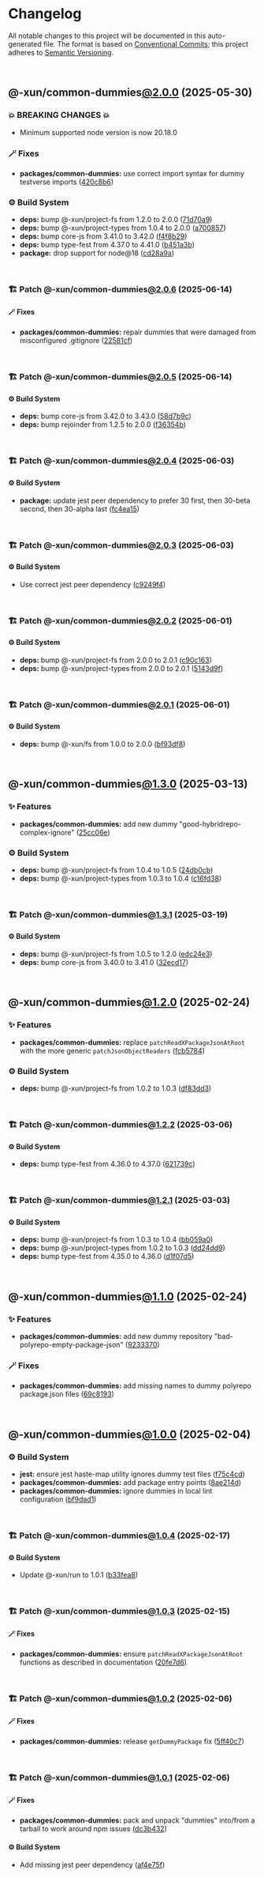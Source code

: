 # Changelog

All notable changes to this project will be documented in this auto-generated
file. The format is based on [Conventional Commits][1];
this project adheres to [Semantic Versioning][2].

<br />

## @-xun/common-dummies[@2.0.0][3] (2025-05-30)

### 💥 BREAKING CHANGES 💥

- Minimum supported node version is now 20.18.0

### 🪄 Fixes

- **packages/common-dummies:** use correct import syntax for dummy testverse imports ([420c8b6][4])

### ⚙️ Build System

- **deps:** bump @-xun/project-fs from 1.2.0 to 2.0.0 ([71d70a9][5])
- **deps:** bump @-xun/project-types from 1.0.4 to 2.0.0 ([a700857][6])
- **deps:** bump core-js from 3.41.0 to 3.42.0 ([f4f8b29][7])
- **deps:** bump type-fest from 4.37.0 to 4.41.0 ([b451a3b][8])
- **package:** drop support for node\@18 ([cd28a9a][9])

<br />

### 🏗️ Patch @-xun/common-dummies[@2.0.6][10] (2025-06-14)

#### 🪄 Fixes

- **packages/common-dummies:** repair dummies that were damaged from misconfigured .gitignore ([22581cf][11])

<br />

### 🏗️ Patch @-xun/common-dummies[@2.0.5][12] (2025-06-14)

#### ⚙️ Build System

- **deps:** bump core-js from 3.42.0 to 3.43.0 ([58d7b9c][13])
- **deps:** bump rejoinder from 1.2.5 to 2.0.0 ([f36354b][14])

<br />

### 🏗️ Patch @-xun/common-dummies[@2.0.4][15] (2025-06-03)

#### ⚙️ Build System

- **package:** update jest peer dependency to prefer 30 first, then 30-beta second, then 30-alpha last ([fc4ea15][16])

<br />

### 🏗️ Patch @-xun/common-dummies[@2.0.3][17] (2025-06-03)

#### ⚙️ Build System

- Use correct jest peer dependency ([c9249f4][18])

<br />

### 🏗️ Patch @-xun/common-dummies[@2.0.2][19] (2025-06-01)

#### ⚙️ Build System

- **deps:** bump @-xun/project-fs from 2.0.0 to 2.0.1 ([c90c163][20])
- **deps:** bump @-xun/project-types from 2.0.0 to 2.0.1 ([5143d9f][21])

<br />

### 🏗️ Patch @-xun/common-dummies[@2.0.1][22] (2025-06-01)

#### ⚙️ Build System

- **deps:** bump @-xun/fs from 1.0.0 to 2.0.0 ([bf93df8][23])

<br />

## @-xun/common-dummies[@1.3.0][24] (2025-03-13)

### ✨ Features

- **packages/common-dummies:** add new dummy "good-hybridrepo-complex-ignore" ([25cc06e][25])

### ⚙️ Build System

- **deps:** bump @-xun/project-fs from 1.0.4 to 1.0.5 ([24db0cb][26])
- **deps:** bump @-xun/project-types from 1.0.3 to 1.0.4 ([c16fd38][27])

<br />

### 🏗️ Patch @-xun/common-dummies[@1.3.1][28] (2025-03-19)

#### ⚙️ Build System

- **deps:** bump @-xun/project-fs from 1.0.5 to 1.2.0 ([edc24e3][29])
- **deps:** bump core-js from 3.40.0 to 3.41.0 ([32ecd17][30])

<br />

## @-xun/common-dummies[@1.2.0][31] (2025-02-24)

### ✨ Features

- **packages/common-dummies:** replace `patchReadXPackageJsonAtRoot` with the more generic `patchJsonObjectReaders` ([fcb5784][32])

### ⚙️ Build System

- **deps:** bump @-xun/project-fs from 1.0.2 to 1.0.3 ([df83dd3][33])

<br />

### 🏗️ Patch @-xun/common-dummies[@1.2.2][34] (2025-03-06)

#### ⚙️ Build System

- **deps:** bump type-fest from 4.36.0 to 4.37.0 ([621739c][35])

<br />

### 🏗️ Patch @-xun/common-dummies[@1.2.1][36] (2025-03-03)

#### ⚙️ Build System

- **deps:** bump @-xun/project-fs from 1.0.3 to 1.0.4 ([bb059a0][37])
- **deps:** bump @-xun/project-types from 1.0.2 to 1.0.3 ([dd24dd9][38])
- **deps:** bump type-fest from 4.35.0 to 4.36.0 ([d1f07d5][39])

<br />

## @-xun/common-dummies[@1.1.0][40] (2025-02-24)

### ✨ Features

- **packages/common-dummies:** add new dummy repository "bad-polyrepo-empty-package-json" ([9233370][41])

### 🪄 Fixes

- **packages/common-dummies:** add missing names to dummy polyrepo package.json files ([69c8193][42])

<br />

## @-xun/common-dummies[@1.0.0][43] (2025-02-04)

### ⚙️ Build System

- **jest:** ensure jest haste-map utility ignores dummy test files ([f75c4cd][44])
- **packages/common-dummies:** add package entry points ([8ae214d][45])
- **packages/common-dummies:** ignore dummies in local lint configuration ([bf9dad1][46])

<br />

### 🏗️ Patch @-xun/common-dummies[@1.0.4][47] (2025-02-17)

#### ⚙️ Build System

- Update @-xun/run to 1.0.1 ([b33fea8][48])

<br />

### 🏗️ Patch @-xun/common-dummies[@1.0.3][49] (2025-02-15)

#### 🪄 Fixes

- **packages/common-dummies:** ensure `patchReadXPackageJsonAtRoot` functions as described in documentation ([20fe7d6][50])

<br />

### 🏗️ Patch @-xun/common-dummies[@1.0.2][51] (2025-02-06)

#### 🪄 Fixes

- **packages/common-dummies:** release `getDummyPackage` fix ([5ff40c7][52])

<br />

### 🏗️ Patch @-xun/common-dummies[@1.0.1][53] (2025-02-06)

#### 🪄 Fixes

- **packages/common-dummies:** pack and unpack "dummies" into/from a tarball to work around npm issues ([dc3b432][54])

#### ⚙️ Build System

- Add missing jest peer dependency ([af4e75f][55])

[1]: https://conventionalcommits.org
[2]: https://semver.org
[3]: https://github.com/Xunnamius/test-utils/compare/@-xun/common-dummies@1.3.1...@-xun/common-dummies@2.0.0
[4]: https://github.com/Xunnamius/test-utils/commit/420c8b62b0a0191fac7b4cbbb76caa2e57a70884
[5]: https://github.com/Xunnamius/test-utils/commit/71d70a9f31e6f9820e1826b5abab3bb4f60e5494
[6]: https://github.com/Xunnamius/test-utils/commit/a700857153ed055fe7a6b62808bdd14c767b6634
[7]: https://github.com/Xunnamius/test-utils/commit/f4f8b29d08aa7a40559b04464210a7acf01e16a8
[8]: https://github.com/Xunnamius/test-utils/commit/b451a3b3b207afe01c0f76f64777e94b4742dec0
[9]: https://github.com/Xunnamius/test-utils/commit/cd28a9a0a06981edb7d180139ceb629dc4313139
[10]: https://github.com/Xunnamius/test-utils/compare/@-xun/common-dummies@2.0.5...@-xun/common-dummies@2.0.6
[11]: https://github.com/Xunnamius/test-utils/commit/22581cfc5e5d8631e4f7db402aefa2e14fa59432
[12]: https://github.com/Xunnamius/test-utils/compare/@-xun/common-dummies@2.0.4...@-xun/common-dummies@2.0.5
[13]: https://github.com/Xunnamius/test-utils/commit/58d7b9c1cd40764769daf6e224284d1aab179af6
[14]: https://github.com/Xunnamius/test-utils/commit/f36354b040f3f0af5aef6d2549e5eb841502e588
[15]: https://github.com/Xunnamius/test-utils/compare/@-xun/common-dummies@2.0.3...@-xun/common-dummies@2.0.4
[16]: https://github.com/Xunnamius/test-utils/commit/fc4ea1561ab0eb466639e76ecec9142647b7bdae
[17]: https://github.com/Xunnamius/test-utils/compare/@-xun/common-dummies@2.0.2...@-xun/common-dummies@2.0.3
[18]: https://github.com/Xunnamius/test-utils/commit/c9249f4ac0db649fa05aa28798447a40ec9c9fad
[19]: https://github.com/Xunnamius/test-utils/compare/@-xun/common-dummies@2.0.1...@-xun/common-dummies@2.0.2
[20]: https://github.com/Xunnamius/test-utils/commit/c90c163d7a06e67db091dea2a7fdc5ec0c37ad4e
[21]: https://github.com/Xunnamius/test-utils/commit/5143d9ff2db9e8c1eaa8608c6d67c7185e4a6d20
[22]: https://github.com/Xunnamius/test-utils/compare/@-xun/common-dummies@2.0.0...@-xun/common-dummies@2.0.1
[23]: https://github.com/Xunnamius/test-utils/commit/bf93df8950410ad98e847255911683e86fb081ff
[24]: https://github.com/Xunnamius/test-utils/compare/@-xun/common-dummies@1.2.2...@-xun/common-dummies@1.3.0
[25]: https://github.com/Xunnamius/test-utils/commit/25cc06edbd1eb70099f3eebf1d0070499362b637
[26]: https://github.com/Xunnamius/test-utils/commit/24db0cb7e1f74f9232cda882564401d9a028c8b1
[27]: https://github.com/Xunnamius/test-utils/commit/c16fd38110d0f29b014ddbd0ce2df41e2193280f
[28]: https://github.com/Xunnamius/test-utils/compare/@-xun/common-dummies@1.3.0...@-xun/common-dummies@1.3.1
[29]: https://github.com/Xunnamius/test-utils/commit/edc24e3eab43cb9e4e4e1bcc1035a690581a794c
[30]: https://github.com/Xunnamius/test-utils/commit/32ecd177b85561a8b56d5470a190edf96851138c
[31]: https://github.com/Xunnamius/test-utils/compare/@-xun/common-dummies@1.1.0...@-xun/common-dummies@1.2.0
[32]: https://github.com/Xunnamius/test-utils/commit/fcb57846bd155af8f31af388dca019cd245ef5db
[33]: https://github.com/Xunnamius/test-utils/commit/df83dd30f9e67352f8ab16eb2fce0e37c0271bfc
[34]: https://github.com/Xunnamius/test-utils/compare/@-xun/common-dummies@1.2.1...@-xun/common-dummies@1.2.2
[35]: https://github.com/Xunnamius/test-utils/commit/621739c50f825156bde3af5db515a939050a8857
[36]: https://github.com/Xunnamius/test-utils/compare/@-xun/common-dummies@1.2.0...@-xun/common-dummies@1.2.1
[37]: https://github.com/Xunnamius/test-utils/commit/bb059a0654fefa93a2c83bafb1c1981ccb4a1745
[38]: https://github.com/Xunnamius/test-utils/commit/dd24dd93cb0e3b3cfc3fc54c21ab921b4fc12c1d
[39]: https://github.com/Xunnamius/test-utils/commit/d1f07d525045ab6d400f22651f3a92577b41a24b
[40]: https://github.com/Xunnamius/test-utils/compare/@-xun/common-dummies@1.0.4...@-xun/common-dummies@1.1.0
[41]: https://github.com/Xunnamius/test-utils/commit/923337024cbc623bc2fa0a5a01535854a589bd24
[42]: https://github.com/Xunnamius/test-utils/commit/69c8193aa5c89489bde2b1fe45ecd3ae64694cb3
[43]: https://github.com/Xunnamius/test-utils/compare/8ae214d3b2af53c3db3a28f45d32879c57e7abed...@-xun/common-dummies@1.0.0
[44]: https://github.com/Xunnamius/test-utils/commit/f75c4cd929f5d1720d466436ad2ee5c68cced170
[45]: https://github.com/Xunnamius/test-utils/commit/8ae214d3b2af53c3db3a28f45d32879c57e7abed
[46]: https://github.com/Xunnamius/test-utils/commit/bf9dad1dc32da28cbc1e037209c9470095d7efa6
[47]: https://github.com/Xunnamius/test-utils/compare/@-xun/common-dummies@1.0.3...@-xun/common-dummies@1.0.4
[48]: https://github.com/Xunnamius/test-utils/commit/b33fea8db53369e4e821d273ed05fd0d4c91b749
[49]: https://github.com/Xunnamius/test-utils/compare/@-xun/common-dummies@1.0.2...@-xun/common-dummies@1.0.3
[50]: https://github.com/Xunnamius/test-utils/commit/20fe7d62494fb77ea173fac80554b55d46ebc25a
[51]: https://github.com/Xunnamius/test-utils/compare/@-xun/common-dummies@1.0.1...@-xun/common-dummies@1.0.2
[52]: https://github.com/Xunnamius/test-utils/commit/5ff40c77a98ed0a1d0df44772fe12318f1efb439
[53]: https://github.com/Xunnamius/test-utils/compare/@-xun/common-dummies@1.0.0...@-xun/common-dummies@1.0.1
[54]: https://github.com/Xunnamius/test-utils/commit/dc3b432f6d15898a8396cf56c73f03cafcecb7a9
[55]: https://github.com/Xunnamius/test-utils/commit/af4e75f9b436c758cd44a902f489c5640d8b2b47
